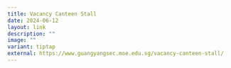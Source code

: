 ```yaml
---
title: Vacancy Canteen Stall
date: 2024-06-12
layout: link
description: ""
image: ""
variant: tiptap
external: https://www.guangyangsec.moe.edu.sg/vacancy-canteen-stall/
---
```

